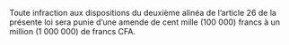 Toute infraction aux dispositions du deuxième alinéa de l’article 26 de la présente loi sera punie d’une amende de cent mille (100 000) francs à un million (1 000 000) de francs CFA.
